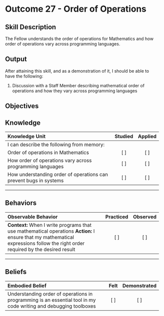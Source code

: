 # Outcome 27 - Order of Operations

**Skill Description**
----------
The Fellow understands the order of operations for Mathematics and how order of operations vary across programming languages.

**Output**
----------
After attaining this skill, and as a demonstration of it, I should be able to have the following:

1. Discussion with a Staff Member describing mathematical order of operations and how they vary across programming languages


**Objectives**
----------
## **Knowledge**


| Knowledge Unit   |      Studied      | Applied |
|:-------------|:------------------:|:--------:|
| I can describe the following from memory: | | |
| Order of operations in Mathematics | [ ] | [ ]  |
| How order of operations vary across programming languages | [ ] | [ ]  |
| How understanding order of operations can prevent bugs in systems | [ ] | [ ]  |



----------


## **Behaviors**

| Observable Behavior   |      Practiced      | Observed |
|:-------------|:------------------:|:--------:|
| **Context:** When I write programs that use mathematical operations **Action:** I ensure that my mathematical expressions follow the right order required by the desired result | [ ] | [ ] |


----------


## **Beliefs**


| Embodied Belief   |      Felt      | Demonstrated |
|:-------------|:------------------:|:--------:|
| Understanding order of operations in programming is an essential tool in my code writing and debugging toolboxes | [ ] | [ ] |


